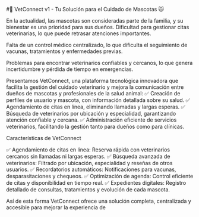 #🐶 VetConnect v1 - Tu Solución para el Cuidado de Mascotas 🐱  


En la actualidad, las mascotas son consideradas parte de la familia, y su bienestar es una prioridad para sus dueños. 
Dificultad para gestionar citas veterinarias, lo que puede retrasar atenciones importantes.

Falta de un control médico centralizado, lo que dificulta el seguimiento de vacunas, tratamientos y enfermedades previas.

Problemas para encontrar veterinarios confiables y cercanos, lo que genera incertidumbre y pérdida de tiempo en emergencias.


Presentamos VetConnect, una plataforma tecnológica innovadora que facilita la gestión del cuidado veterinario y mejora la comunicación entre dueños de mascotas y profesionales de la salud animal: 
✅ Creación de perfiles de usuario y mascota, con información detallada sobre su salud.
✅ Agendamiento de citas en línea, eliminando llamadas y largas esperas.
✅ Búsqueda de veterinarios por ubicación y especialidad, garantizando atención confiable y cercana.
✅ Administración eficiente de servicios veterinarios, facilitando la gestión tanto para dueños como para clínicas.

Características de VetConnect

✅ Agendamiento de citas en línea: Reserva rápida con veterinarios cercanos sin llamadas ni largas esperas. 
✅ Búsqueda avanzada de veterinarios: Filtrado por ubicación, especialidad y reseñas de otros usuarios.
✅ Recordatorios automáticos: Notificaciones para vacunas, desparasitaciones y chequeos.
✅ Optimización de agenda: Control eficiente de citas y disponibilidad en tiempo real.
✅ Expedientes digitales: Registro detallado de consultas, tratamientos y evolución de cada mascota.

Así de esta forma VetConnect ofrece una solución completa, centralizada y accesible para mejorar la experiencia de
